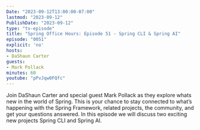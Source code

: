 ```yaml
---
Date: "2023-09-12T13:00:00-07:00"
lastmod: "2023-09-12"
PublishDate: "2023-09-12"
type: "tv-episode"
title: "Spring Office Hours: Episode 51 - Spring CLI & Spring AI"
episode: "0051"
explicit: 'no'
hosts:
- DaShaun Carter
guests:
- Mark Pollack
minutes: 60
youtube: "pPvJqw0FQfc"
---
```


Join DaShaun Carter and special guest Mark Pollack as they explore whats new in the world of Spring.
This is your chance to stay connected to what’s happening with the Spring Framework, related projects, the community, and get your questions answered.
In this episode we will discuss two exciting new projects Spring CLI and Spring AI.
